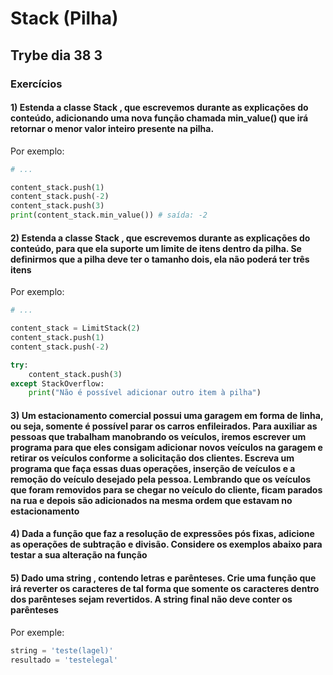 # Stack (Pilha)

## Trybe dia 38 3

### Exercícios

#### 1) Estenda a classe Stack , que escrevemos durante as explicações do conteúdo, adicionando uma nova função chamada min_value() que irá retornar o menor valor inteiro presente na pilha.

Por exemplo:
```python
# ...

content_stack.push(1)
content_stack.push(-2)
content_stack.push(3)
print(content_stack.min_value()) # saída: -2
```

#### 2) Estenda a classe Stack , que escrevemos durante as explicações do conteúdo, para que ela suporte um limite de itens dentro da pilha. Se definirmos que a pilha deve ter o tamanho dois, ela não poderá ter três itens

Por exemplo:
```python
# ...

content_stack = LimitStack(2)
content_stack.push(1)
content_stack.push(-2)

try:
    content_stack.push(3)
except StackOverflow:
    print("Não é possível adicionar outro item à pilha")
```

#### 3) Um estacionamento comercial possui uma garagem em forma de linha, ou seja, somente é possível parar os carros enfileirados. Para auxiliar as pessoas que trabalham manobrando os veículos, iremos escrever um programa para que eles consigam adicionar novos veículos na garagem e retirar os veículos conforme a solicitação dos clientes. Escreva um programa que faça essas duas operações, inserção de veículos e a remoção do veículo desejado pela pessoa. Lembrando que os veículos que foram removidos para se chegar no veículo do cliente, ficam parados na rua e depois são adicionados na mesma ordem que estavam no estacionamento

#### 4) Dada a função que faz a resolução de expressões pós fixas, adicione as operações de subtração e divisão. Considere os exemplos abaixo para testar a sua alteração na função

#### 5) Dado uma string , contendo letras e parênteses. Crie uma função que irá reverter os caracteres de tal forma que somente os caracteres dentro dos parênteses sejam revertidos. A string final não deve conter os parênteses

Por exemple:
```python
string = 'teste(lagel)'
resultado = 'testelegal'
```
